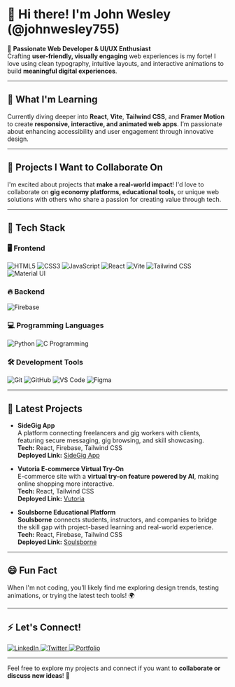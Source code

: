 # 👋 Hi there! I'm John Wesley (@johnwesley755)  

🌟 **Passionate Web Developer & UI/UX Enthusiast**  
Crafting **user-friendly, visually engaging** web experiences is my forte! I love using clean typography, intuitive layouts, and interactive animations to build **meaningful digital experiences**.

---

## 🚀 **What I'm Learning**  
Currently diving deeper into **React**, **Vite**, **Tailwind CSS**, and **Framer Motion** to create **responsive, interactive, and animated web apps**. I’m passionate about enhancing accessibility and user engagement through innovative design.

---

## 💼 **Projects I Want to Collaborate On**  
I'm excited about projects that **make a real-world impact**! I'd love to collaborate on **gig economy platforms, educational tools,** or unique web solutions with others who share a passion for creating value through tech.

---

## 🔧 **Tech Stack**

### 🖥 **Frontend**  
![HTML5](https://img.icons8.com/color/48/000000/html-5.png) ![CSS3](https://img.icons8.com/color/48/000000/css3.png) ![JavaScript](https://img.icons8.com/color/48/000000/javascript.png) ![React](https://img.icons8.com/color/48/000000/react-native.png) ![Vite](https://img.icons8.com/color/48/000000/vite.png) ![Tailwind CSS](https://img.icons8.com/color/48/000000/tailwind_css.png) ![Material UI](https://img.icons8.com/color/48/000000/material-ui.png)

### 🔥 **Backend**  
![Firebase](https://img.icons8.com/color/48/000000/firebase.png)

### 💻 **Programming Languages**  
![Python](https://img.icons8.com/color/48/000000/python.png) ![C Programming](https://img.icons8.com/color/48/000000/c-programming.png)

### 🛠 **Development Tools**  
![Git](https://img.icons8.com/color/48/000000/git.png) ![GitHub](https://img.icons8.com/color/48/000000/github.png) ![VS Code](https://img.icons8.com/color/48/000000/visual-studio-code-2019.png) ![Figma](https://img.icons8.com/color/48/000000/figma.png)

---

## 📂 **Latest Projects**

- **SideGig App**  
  A platform connecting freelancers and gig workers with clients, featuring secure messaging, gig browsing, and skill showcasing.  
  **Tech:** React, Firebase, Tailwind CSS  
  **Deployed Link:** [SideGig App](https://side-gig-website.web.app/)  

- **Vutoria E-commerce Virtual Try-On**  
  E-commerce site with a **virtual try-on feature powered by AI**, making online shopping more interactive.  
  **Tech:** React, Tailwind CSS  
  **Deployed Link:** [Vutoria](https://vutoria-60389.web.app/)  

- **Soulsborne Educational Platform**  
  **Soulsborne** connects students, instructors, and companies to bridge the skill gap with project-based learning and real-world experience.  
  **Tech:** React, Firebase, Tailwind CSS  
  **Deployed Link:** [Soulsborne](https://soulsborne-bba5f.web.app/)  

---

## 😄 **Fun Fact**  
When I'm not coding, you’ll likely find me exploring design trends, testing animations, or trying the latest tech tools! 🌍

---

## ⚡ **Let's Connect!**  

<p align="left">
  <a href="https://www.linkedin.com/in/john-wesley-6707ab258/">
    <img src="https://img.icons8.com/color/48/000000/linkedin.png" alt="LinkedIn" />
  </a>
  <a href="https://twitter.com/JohnWesley97513">
    <img src="https://img.icons8.com/color/48/000000/twitter.png" alt="Twitter" />
  </a>
  <a href="https://johnwesley-755.netlify.app/">
    <img src="https://img.icons8.com/color/48/000000/chrome--v1.png" alt="Portfolio" />
  </a>
</p>

---

Feel free to explore my projects and connect if you want to **collaborate or discuss new ideas**! 🚀
